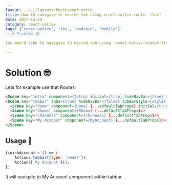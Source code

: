 ```yaml
---
layout: ../../layouts/PostLayout.astro
title: How to navigate to nested tab using react-native-router-flux?
date: 2017-12-19
category: react-native
tags: ['react-native', 'ios', 'android', 'mobile']
---# Problem 😱

You would like to navigate to nested tab using `react-native-router-flux`?

---
```


# Solution 🤓

Lets for example use that Routes:

```html
<Scene key="intro" component={Intro} initial={true} hideNavBar={true} title="PythonicNinja"/>
<Scene key="tabbar" tabs={true} hideNavBar={false} tabBarStyle={styles.navigationTabBar} hideBackImage={true}>
  <Scene key="Home" component={Home} {...defaultTabProps} initial={true}/>
  <Scene key="Shows" component={Shows} {...defaultTabProps}/>
  <Scene key="Channels" component={Channels} {...defaultTabProps}/>
  <Scene key="My Account" component={MyAccount} {...defaultTabProps}/>
</Scene>
```

## Usage 📱

```javascript
finishAccount = () => {
    Actions.tabbar({type: 'reset'});
    Actions['My Account']();
};
```

It will navigate to My Account component within tabbar.
